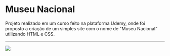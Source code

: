# Museu Nacional
Projeto realizado em um curso feito na plataforma Udemy, onde foi proposto a criação de um simples site com o nome de "Museu Nacional" utilizando HTML e CSS.

---

<img src="img/museu.gif">

##
